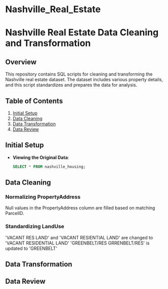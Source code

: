 # Nashville_Real_Estate

# Nashville Real Estate Data Cleaning and Transformation

## Overview
This repository contains SQL scripts for cleaning and transforming the Nashville real estate dataset. The dataset includes various property details, and this script standardizes and prepares the data for analysis.

## Table of Contents
1. [Initial Setup](#initial-setup)
2. [Data Cleaning](#data-cleaning)
3. [Data Transformation](#data-transformation)
4. [Data Review](#data-review)

## Initial Setup
- **Viewing the Original Data**:
  ```sql
  SELECT * FROM nashville_housing;

## Data Cleaning
### Normalizing PropertyAddress
Null values in the PropertyAddress column are filled based on matching ParcelID.

### Standardizing LandUse
'VACANT RES LAND' and 'VACANT RESIENTIAL LAND' are changed to 'VACANT RESIDENTIAL LAND'
'GREENBELT/RES GRRENBELT/RES' is updated to 'GREENBELT'



## Data Transformation

## Data Review

